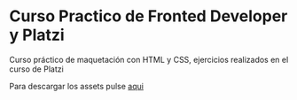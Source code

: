 # Curso Practico de Fronted Developer y Platzi

Curso práctico de maquetación con HTML y CSS, ejercicios realizados en el curso de Platzi

Para descargar los assets pulse [aqui](https://drive.google.com/drive/folders/1EqPBh8LR0TJIi3zJCwPxl8W9h8Mc82GS "link title")
